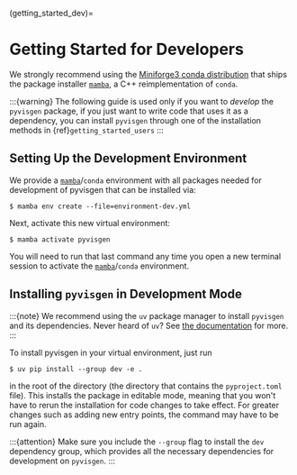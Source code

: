 (getting_started_dev)=

# Getting Started for Developers

We strongly recommend using the [Miniforge3 conda distribution](https://github.com/conda-forge/miniforge)
that ships the package installer [`mamba`][mamba], a C++ reimplementation of ``conda``.

:::{warning}
The following guide is used only if you want to *develop* the
``pyvisgen`` package, if you just want to write code that uses it
as a dependency, you can install ``pyvisgen`` through one of the
installation methods in {ref}`getting_started_users`
:::


## Setting Up the Development Environment

We provide a [`mamba`][mamba]/`conda` environment with all packages needed for development of pyvisgen
that can be installed via:

```shell-shell
$ mamba env create --file=environment-dev.yml
```

Next, activate this new virtual environment:

```shell-session
$ mamba activate pyvisgen
```

You will need to run that last command any time you open a new
terminal session to activate the [`mamba`][mamba]/`conda` environment.


## Installing `pyvisgen` in Development Mode

:::{note}
We recommend using the `uv` package manager to install ``pyvisgen``
and its dependencies. Never heard of `uv`? See [the documentation][uv] for more.
:::

To install pyvisgen in your virtual environment, just run

```shell-shell
$ uv pip install --group dev -e .
```
in the root of the directory (the directory that contains the `pyproject.toml` file).
This installs the package in editable mode, meaning that you won't have to rerun
the installation for code changes to take effect. For greater changes such as
adding new entry points, the command may have to be run again.

:::{attention}
Make sure you include the `--group` flag to install the `dev` dependency group, which
provides all the necessary dependencies for development on `pyvisgen`.
:::

[mamba]: https://mamba.readthedocs.io/en/latest/
[uv]: https://docs.astral.sh/uv/
